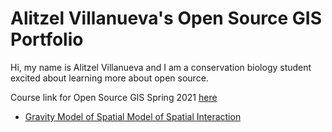 # Alitzel Villanueva's Open Source GIS Portfolio
Hi, my name is Alitzel Villanueva and I am a conservation biology student excited about learning more about open source.

Course link for Open Source GIS Spring 2021 [here](https://gis4dev.github.io) 

- [Gravity Model of Spatial Model of Spatial Interaction](gravity/gravity.md)
